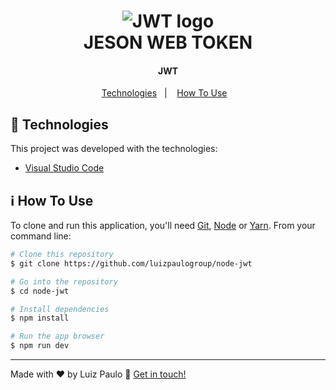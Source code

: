 <h1 align="center">
    <img alt="JWT logo" src="https://github.com/luizpaulogroup/github-readme/blob/master/images/jwt-logo.png" />
    <br>
    JESON WEB TOKEN
</h1>

<h4 align="center">JWT</h4>

<p align="center">
  <a href="#rocket-technologies">Technologies</a>&nbsp;&nbsp;&nbsp;|&nbsp;&nbsp;&nbsp;
  <a href="#information_source-how-to-use">How To Use</a>&nbsp;&nbsp;&nbsp;
</p>

## :rocket: Technologies

This project was developed with the technologies:

-  [Visual Studio Code](https://code.visualstudio.com/)

## :information_source: How To Use

To clone and run this application, you'll need [Git](https://git-scm.com), [Node](https://nodejs.org/en/) or [Yarn](https://yarnpkg.com/). From your command line:

```bash
# Clone this repository
$ git clone https://github.com/luizpaulogroup/node-jwt

# Go into the repository
$ cd node-jwt

# Install dependencies
$ npm install

# Run the app browser
$ npm run dev

```

---

Made with :heart: by Luiz Paulo :wave: [Get in touch!](https://www.linkedin.com/in/luiz-paulo/)
